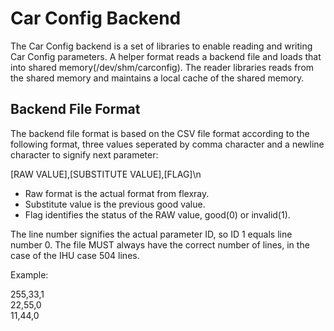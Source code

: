Car Config Backend
==============

The Car Config backend is a set of libraries to enable reading and writing Car Config parameters. A helper format reads a backend file and loads that
into shared memory(/dev/shm/carconfig).  The reader libraries reads from the shared memory and maintains a local cache of the shared memory.

Backend File Format
-------------

The backend file format is based on the CSV file format according to the following format, three values seperated by comma character
and a newline character to signify next parameter:

[RAW VALUE],[SUBSTITUTE VALUE],[FLAG]\n

* Raw format is the actual format from flexray.
* Substitute value is the previous good value.
* Flag identifies the status of the RAW value, good(0) or invalid(1).

The line number signifies the actual parameter ID, so ID 1 equals line number 0. The file MUST always have the correct number of lines, in the case
of the IHU case 504 lines.

Example:

255,33,1 <br/>
22,55,0 <br/>
11,44,0 <br/>
